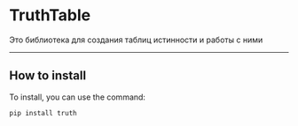 # **TruthTable** #

Это библиотека для создания таблиц истинности и работы с ними 

----------

## How to install ##
To install, you can use the command:

    pip install truth
